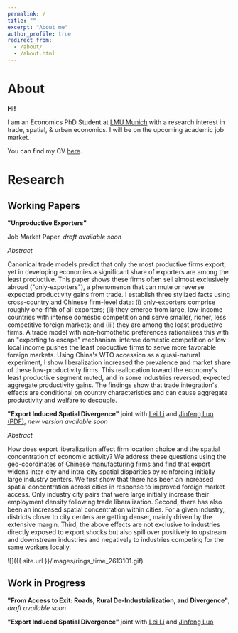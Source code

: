```yaml
---
permalink: /
title: ""
excerpt: "About me"
author_profile: true
redirect_from: 
  - /about/
  - /about.html
---
```

# About

**Hi!**

I am an Economics PhD Student at [LMU Munich](https://www.econ.lmu.de/en/) with a research interest in trade, spatial, & urban economics. I will be on the upcoming academic job market.

You can find my CV [here](https://jonascasper.github.io/files/CV_JC.pdf).

# Research
## Working Papers
**"Unproductive Exporters"** 

Job Market Paper, *draft available soon*

*Abstract*

Canonical trade models predict that only the most productive firms export, yet in developing economies a significant share of exporters are among the least productive. This paper shows these firms often sell almost exclusively abroad ("only-exporters"), a phenomenon that can mute or reverse expected productivity gains from trade. I establish three stylized facts using cross-country and Chinese firm-level data: (i) only-exporters comprise roughly one-fifth of all exporters; (ii) they emerge from large, low-income countries with intense domestic competition and serve smaller, richer, less competitive foreign markets; and (iii) they are among the least productive firms. A trade model with non-homothetic preferences rationalizes this with an "exporting to escape" mechanism: intense domestic competition or low local income pushes the least productive firms to serve more favorable foreign markets. Using China's WTO accession as a quasi-natural experiment, I show liberalization increased the prevalence and market share of these low-productivity firms. This reallocation toward the economy's least productive segment muted, and in some industries reversed, expected aggregate productivity gains. The findings show that trade integration's effects are conditional on country characteristics and can cause aggregate productivity and welfare to decouple.


**"Export Induced Spatial Divergence"** joint with [Lei Li](https://lei-li-economics.weebly.com/) and [Jinfeng Luo](https://sites.google.com/view/jinfengluo/home) [(PDF)](https://jonascasper.github.io/files/EISD_202310.pdf), *new version available soon*

*Abstract*

How does export liberalization affect firm location choice and the spatial concentration of economic activity? We address these questions using the geo-coordinates of Chinese manufacturing firms and find that export widens inter-city and intra-city spatial disparities by reinforcing initially large industry centers. We first show that there has been an increased spatial concentration across cities in response to improved foreign market access. Only industry city pairs that were large initially increase their employment density following trade liberalization. Second, there has also been an increased spatial concentration within cities. For a given industry, districts closer to city centers are getting denser, mainly driven by the extensive margin. Third, the above effects are not exclusive to industries directly exposed to export shocks but also spill over positively to upstream and downstream industries and negatively to industries competing for the same workers locally.

![]({{ site.url }}/images/rings_time_2613101.gif)

## Work in Progress
**"From Access to Exit: Roads, Rural De-Industrialization, and Divergence"**, *draft available soon*

**"Export Induced Spatial Divergence"** joint with [Lei Li](https://lei-li-economics.weebly.com/) and [Jinfeng Luo](https://sites.google.com/view/jinfengluo/home)
